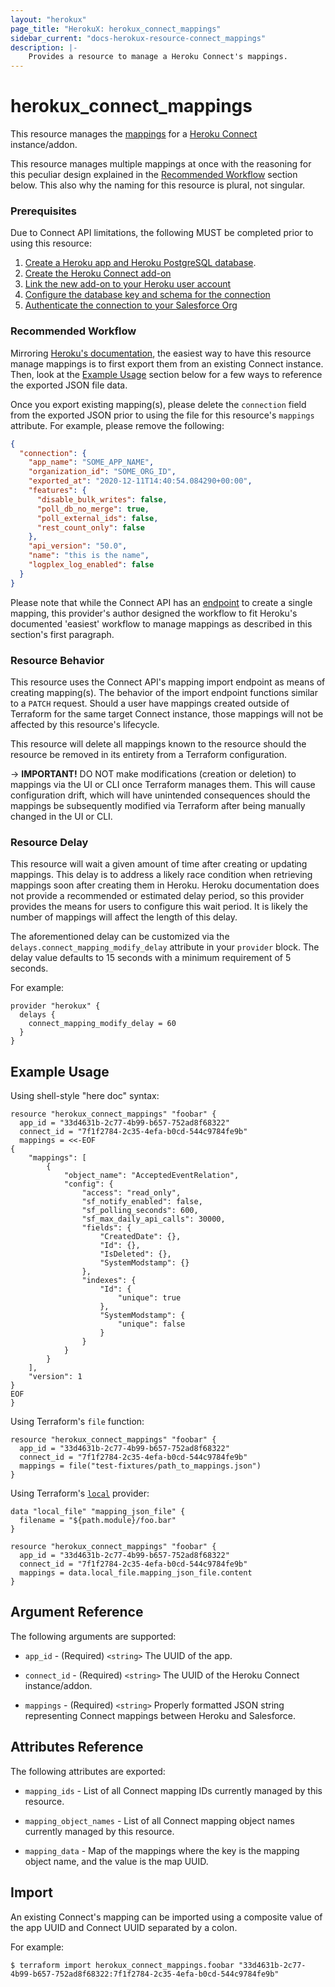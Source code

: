 ```yaml
---
layout: "herokux"
page_title: "HerokuX: herokux_connect_mappings"
sidebar_current: "docs-herokux-resource-connect_mappings"
description: |-
    Provides a resource to manage a Heroku Connect's mappings.
---
```


# herokux\_connect\_mappings

This resource manages the [mappings](https://devcenter.heroku.com/articles/heroku-connect#mapping-objects)
for a [Heroku Connect](https://devcenter.heroku.com/articles/heroku-connect) instance/addon.

This resource manages multiple mappings at once with the reasoning for this peculiar design explained in the
[Recommended Workflow](#recommended-workflow) section below. This also why the naming for this resource is plural,
not singular.

### Prerequisites

Due to Connect API limitations, the following MUST be completed prior to using this resource:

1. [Create a Heroku app and Heroku PostgreSQL database](https://devcenter.heroku.com/articles/heroku-connect-api#step-1-create-a-heroku-app-and-heroku-postgresql-database).
1. [Create the Heroku Connect add-on](https://devcenter.heroku.com/articles/heroku-connect-api#step-2-create-the-heroku-connect-add-on)
1. [Link the new add-on to your Heroku user account](https://devcenter.heroku.com/articles/heroku-connect-api#step-3-link-the-new-add-on-to-your-heroku-user-account)
1. [Configure the database key and schema for the connection](https://devcenter.heroku.com/articles/heroku-connect-api#step-4-configure-the-database-key-and-schema-for-the-connection)
1. [Authenticate the connection to your Salesforce Org](https://devcenter.heroku.com/articles/heroku-connect-api#step-5-authenticate-the-connection-to-your-salesforce-org)

### Recommended Workflow
Mirroring [Heroku's documentation](https://devcenter.heroku.com/articles/heroku-connect-api#step-6-import-a-mapping-configuration),
the easiest way to have this resource manage mappings is to first export them from an existing Connect instance.
Then, look at the [Example Usage](#example-usage) section below for a few ways to reference the exported JSON file data.

Once you export existing mapping(s), please delete the `connection` field from the exported JSON prior to using the file
for this resource's `mappings` attribute. For example, please remove the following:

```json
{
  "connection": {
    "app_name": "SOME_APP_NAME",
    "organization_id": "SOME_ORG_ID",
    "exported_at": "2020-12-11T14:40:54.084290+00:00",
    "features": {
      "disable_bulk_writes": false,
      "poll_db_no_merge": true,
      "poll_external_ids": false,
      "rest_count_only": false
    },
    "api_version": "50.0",
    "name": "this is the name",
    "logplex_log_enabled": false
  }
}
```

Please note that while the Connect API has an [endpoint](https://devcenter.heroku.com/articles/heroku-connect-api#create-a-new-mapping)
to create a single mapping, this provider's author designed the workflow to fit Heroku's documented 'easiest' workflow
to manage mappings as described in this section's first paragraph.

### Resource Behavior
This resource uses the Connect API's mapping import endpoint as means of creating mapping(s). The behavior of the import
endpoint functions similar to a `PATCH` request. Should a user have mappings created outside of Terraform
for the same target Connect instance, those mappings will not be affected by this resource's lifecycle.

This resource will delete all mappings known to the resource should the resource be removed in its entirety
from a Terraform configuration.

-> **IMPORTANT!**
DO NOT make modifications (creation or deletion) to mappings via the UI or CLI once Terraform manages them.
This will cause configuration drift, which will have unintended consequences should the mappings be subsequently modified
via Terraform after being manually changed in the UI or CLI.

### Resource Delay
This resource will wait a given amount of time after creating or updating mappings. This delay is to address a likely
race condition when retrieving mappings soon after creating them in Heroku. Heroku documentation does not provide
a recommended or estimated delay period, so this provider provides the means for users to configure this wait period.
It is likely the number of mappings will affect the length of this delay.

The aforementioned delay can be customized via the `delays.connect_mapping_modify_delay` attribute in your `provider` block.
The delay value defaults to 15 seconds with a minimum requirement of 5 seconds.

For example:

```hcl-terraform
provider "herokux" {
  delays {
    connect_mapping_modify_delay = 60
  }
}
```

## Example Usage

Using shell-style "here doc" syntax:

```hcl-terraform
resource "herokux_connect_mappings" "foobar" {
  app_id = "33d4631b-2c77-4b99-b657-752ad8f68322"
  connect_id = "7f1f2784-2c35-4efa-b0cd-544c9784fe9b"
  mappings = <<-EOF
{
    "mappings": [
        {
            "object_name": "AcceptedEventRelation",
            "config": {
                "access": "read_only",
                "sf_notify_enabled": false,
                "sf_polling_seconds": 600,
                "sf_max_daily_api_calls": 30000,
                "fields": {
                    "CreatedDate": {},
                    "Id": {},
                    "IsDeleted": {},
                    "SystemModstamp": {}
                },
                "indexes": {
                    "Id": {
                        "unique": true
                    },
                    "SystemModstamp": {
                        "unique": false
                    }
                }
            }
        }
    ],
    "version": 1
}
EOF
}
```

Using Terraform's `file` function:

```hcl-terraform
resource "herokux_connect_mappings" "foobar" {
  app_id = "33d4631b-2c77-4b99-b657-752ad8f68322"
  connect_id = "7f1f2784-2c35-4efa-b0cd-544c9784fe9b"
  mappings = file("test-fixtures/path_to_mappings.json")
}
```

Using Terraform's [`local`](https://registry.terraform.io/providers/hashicorp/local/latest/docs/data-sources/file)
provider:

```hcl-terraform
data "local_file" "mapping_json_file" {
  filename = "${path.module}/foo.bar"
}

resource "herokux_connect_mappings" "foobar" {
  app_id = "33d4631b-2c77-4b99-b657-752ad8f68322"
  connect_id = "7f1f2784-2c35-4efa-b0cd-544c9784fe9b"
  mappings = data.local_file.mapping_json_file.content
}
```

## Argument Reference

The following arguments are supported:

* `app_id` - (Required) `<string>` The UUID of the app.

* `connect_id` - (Required) `<string>` The UUID of the Heroku Connect instance/addon.

* `mappings` - (Required) `<string>` Properly formatted JSON string representing Connect mappings
between Heroku and Salesforce.

## Attributes Reference

The following attributes are exported:

* `mapping_ids` - List of all Connect mapping IDs currently managed by this resource.

* `mapping_object_names` - List of all Connect mapping object names currently managed by this resource.

* `mapping_data` - Map of the mappings where the key is the mapping object name, and the value is the map UUID.

## Import

An existing Connect's mapping can be imported using a composite value of the app UUID and Connect UUID
separated by a colon.

For example:

```shell script
$ terraform import herokux_connect_mappings.foobar "33d4631b-2c77-4b99-b657-752ad8f68322:7f1f2784-2c35-4efa-b0cd-544c9784fe9b"
```